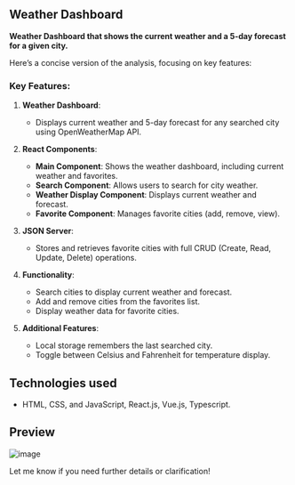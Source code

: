 ## Weather Dashboard
**Weather Dashboard that shows the current weather and a 5-day forecast for a given city.**

Here’s a concise version of the analysis, focusing on key features:

### Key Features:

1. **Weather Dashboard**:
   - Displays current weather and 5-day forecast for any searched city using OpenWeatherMap API.
   
2. **React Components**:
   - **Main Component**: Shows the weather dashboard, including current weather and favorites.
   - **Search Component**: Allows users to search for city weather.
   - **Weather Display Component**: Displays current weather and forecast.
   - **Favorite Component**: Manages favorite cities (add, remove, view).

3. **JSON Server**:
   - Stores and retrieves favorite cities with full CRUD (Create, Read, Update, Delete) operations.

4. **Functionality**:
   - Search cities to display current weather and forecast.
   - Add and remove cities from the favorites list.
   - Display weather data for favorite cities.

5. **Additional Features**:
   - Local storage remembers the last searched city.
   - Toggle between Celsius and Fahrenheit for temperature display.

## Technologies used
- HTML, CSS, and JavaScript, React.js, Vue.js, Typescript.
  
## Preview

![image](https://github.com/user-attachments/assets/35c73013-c942-4a86-a967-7ed33b9df076)

Let me know if you need further details or clarification!
